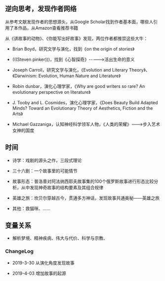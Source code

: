 ## 逆向思考，发现作者网络

从参考文献发现作者的思想源头，从Google Scholar找到作者基本面，哪些人引用了本作品，从Amazon查看推荐书籍



从《讲故事的动物》、《你能写出好故事》发现，两位作者都推崇这些大牛：

- Brian Boyd，研究文学与演化，找到《on the origin of stories》

- (((Steven pinker)))，找到《心智探奇》----->活出生命的意义

- Joseph Carroll，研究文学与演化，《Evolution and Literary Theory》、《Darwinism: Evolution, Human Nature and Literature》

- Robin dunbar，演化心理学家，《Why are good writers so rare? An evolutionary perspective on literature》

- J. Tooby and L. Cosmides，演化心理学家，《Does Beauty Build Adapted Minds? Toward an Evolutionary Theory of Aesthetics, Fiction and the Arts》

- Michael Gazzaniga，认知神经科学领军人物，《人类的荣耀》--->步入艺术女神的国度



## 时间

- 诗学：戏剧的源头之作，三段式理论

- 三十六剧：一个故事里的可能情节

- 故事形态：普洛普对阿法纳西耶夫故事集的100个俄罗斯故事进行形态比较分析，从中发现神奇故事的结构要素及其组合规律

- 英雄之旅：坎贝尔穿越古今，贯通多方神话，发现故事共通奥秘——英雄之旅

- 其他：救猫咪、……



## 变量关系

- 解析梦境、精神疾病、伟大与代价、科学与宗教、

### ChangeLog

- 2019-3-30 从演化角度发现故事

- 2019-4-03 增加故事的起源